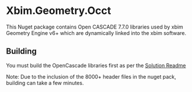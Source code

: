 # Xbim.Geometry.Occt

This Nuget package contains Open CASCADE 7.7.0 libraries used by xbim Geometry Engine v6+ which are dynamically linked into
the xbim software.

## Building

You must build the OpenCascade libraries first as per the [Solution Readme](../Readme.md)

Note: Due to the inclusion of the 8000+ header files in the nuget pack, building can take a few minutes.
